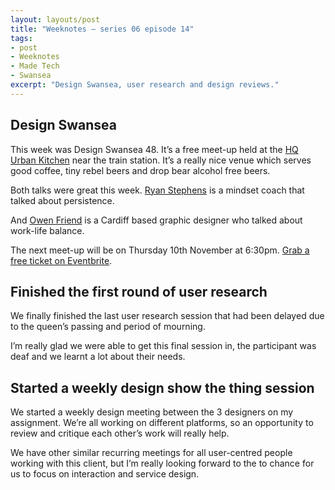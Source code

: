 ```yaml
---
layout: layouts/post
title: "Weeknotes – series 06 episode 14"
tags:
- post
- Weeknotes
- Made Tech
- Swansea
excerpt: "Design Swansea, user research and design reviews."
---
```


## Design Swansea

This week was Design Swansea 48. It’s a free meet-up held at the [HQ Urban Kitchen](https://hqurbankitchen.co.uk/) near the train station. It’s a really nice venue which serves good coffee, tiny rebel beers and drop bear alcohol free beers. 

Both talks were great this week. [Ryan Stephens](https://www.ryanstephens.co/) is a mindset coach that talked about persistence. 

And [Owen Friend](https://www.friendandfriends.co/) is a Cardiff based graphic designer who talked about work-life balance. 

The next meet-up will be on Thursday 10th November at 6:30pm. [Grab a free ticket on Eventbrite](https://www.eventbrite.co.uk/e/design-swansea-49-with-steve-kelly-zoe-angelise-tickets-433516819477).

## Finished the first round of user research

We finally finished the last user research session that had been delayed due to the queen’s passing and period of mourning.

I’m really glad we were able to get this final session in, the participant was deaf and we learnt a lot about their needs.

## Started a weekly design show the thing session

We started a weekly design meeting  between the 3 designers on my assignment. We’re all working on different platforms, so an opportunity to review and critique each other’s work will really help.

We have other similar recurring meetings for all user-centred people working with this client, but I’m really looking forward to the to chance for us to focus on interaction and service design.